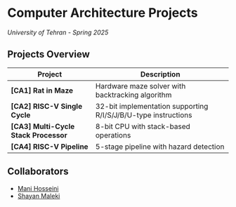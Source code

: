 
# Computer Architecture Projects
*University of Tehran - Spring 2025*  

## Projects Overview
| Project | Description |
|---------|-------------|
| **[CA1] Rat in Maze** | Hardware maze solver with backtracking algorithm
| **[CA2] RISC-V Single Cycle** | 32-bit implementation supporting R/I/S/J/B/U-type instructions
| **[CA3] Multi-Cycle Stack Processor** | 8-bit CPU with stack-based operations
| **[CA4] RISC-V Pipeline** | 5-stage pipeline with hazard detection


## Collaborators
- [Mani Hosseini](https://github.com/manih1384)
- [Shayan Maleki](https://github.com/maleki-shayan)
